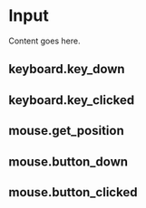 # Input

Content goes here.

## keyboard.key_down


## keyboard.key_clicked


## mouse.get_position


## mouse.button_down


## mouse.button_clicked